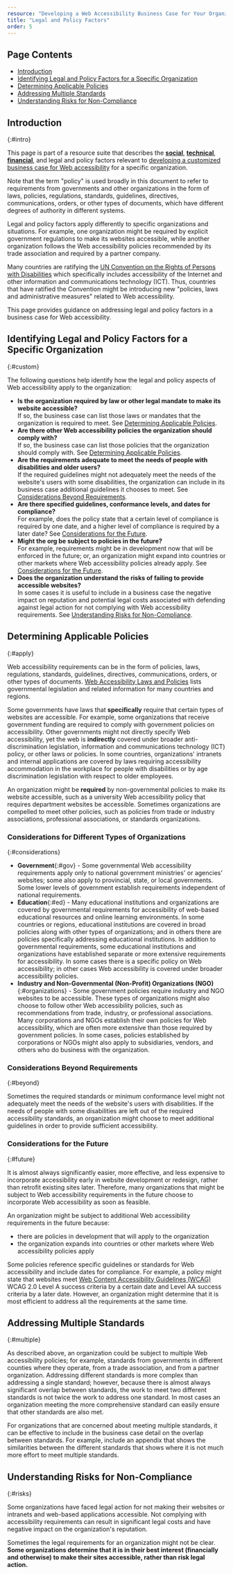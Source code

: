 ```yaml
---
resource: "Developing a Web Accessibility Business Case for Your Organization"
title: "Legal and Policy Factors"
order: 5
---
```


Page Contents
-------------

-   [Introduction](#intro)
-   [Identifying Legal and Policy Factors for a Specific
    Organization](#custom)
-   [Determining Applicable Policies](#apply)
-   [Addressing Multiple Standards](#multiple)
-   [Understanding Risks for Non-Compliance](#risks)


## Introduction
{:#intro}

This page is part of a resource suite that describes the
[**social**](social-factors.html), [**technical**](technical-factors.md),
[**financial**](financial-factors.html), and legal and policy factors relevant to
[developing a customized business case for Web
accessibility](Overview.html) for a specific organization.

Note that the term "policy" is used broadly in this document to refer to
requirements from governments and other organizations in the form of
laws, policies, regulations, standards, guidelines, directives,
communications, orders, or other types of documents, which have
different degrees of authority in different systems.

Legal and policy factors apply differently to specific organizations and
situations. For example, one organization might be required by explicit
government regulations to make its websites accessible, while another
organization follows the Web accessibility policies recommended by its
trade association and required by a partner company.

Many countries are ratifying the [UN Convention on the Rights of Persons
with
Disabilities](http://www.un.org/disabilities/default.asp?navid=12&pid=150)
which specifically includes accessibility of the Internet and other
information and communications technology (ICT). Thus, countries that
have ratified the Convention might be introducing new "policies, laws
and administrative measures" related to Web accessibility.

This page provides guidance on addressing legal and policy factors in a
business case for Web accessibility.

## Identifying Legal and Policy Factors for a Specific Organization
{:#custom}

The following questions help identify how the legal and policy aspects
of Web accessibility apply to the organization:

-   **Is the organization required by law or other legal mandate to make
    its website accessible?**<br>
    If so, the business case can list those laws or mandates that the
    organization is required to meet. See [Determining Applicable
    Policies](#apply).
-   **Are there other Web accessibility policies the organization should
    comply with?**<br>
    If so, the business case can list those policies that the
    organization should comply with. See [Determining Applicable
    Policies](#apply).
-   **Are the requirements adequate to meet the needs of people with
    disabilities and older users?**<br>
    If the required guidelines might not adequately meet the needs of
    the website's users with some disabilities, the organization can
    include in its business case additional guidelines it chooses to
    meet. See [Considerations Beyond Requirements](#beyond).
-   **Are there specified guidelines, conformance levels, and dates for
    compliance?**<br>
    For example, does the policy state that a certain level of
    compliance is required by one date, and a higher level of compliance
    is required by a later date? See [Considerations for the
    Future](#future).
-   **Might the org be subject to policies in the future?**<br>
    For example, requirements might be in development now that will be
    enforced in the future; or, an organization might expand into
    countries or other markets where Web accessibility policies already
    apply. See [Considerations for the Future](#future).
-   **Does the organization understand the risks of failing to provide
    accessible websites?**<br>
    In some cases it is useful to include in a business case the
    negative impact on reputation and potential legal costs associated
    with defending against legal action for not complying with Web
    accessibility requirements. See [Understanding Risks for
    Non-Compliance](#risks).

## Determining Applicable Policies
{:#apply}

Web accessibility requirements can be in the form of policies, laws,
regulations, standards, guidelines, directives, communications, orders,
or other types of documents. [Web Accessibility Laws and
Policies](/WAI/Policy/Overview.html) lists governmental legislation and
related information for many countries and regions.

Some governments have laws that **specifically** require that certain
types of websites are accessible. For example, some organizations that
receive government funding are required to comply with government
policies on accessibility. Other governments might not directly specify
Web accessibility, yet the web is **indirectly** covered under broader
anti-discrimination legislation, information and communications
technology (ICT) policy, or other laws or policies. In some countries,
organizations' intranets and internal applications are covered by laws
requiring accessibility accommodation in the workplace for people with
disabilities or by age discrimination legislation with respect to older
employees.

An organization might be **required** by non-governmental policies to
make its website accessible, such as a university Web accessibility
policy that requires department websites be accessible. Sometimes
organizations are compelled to meet other policies, such as policies
from trade or industry associations, professional associations, or
standards organizations.

### Considerations for Different Types of Organizations
{:#considerations}

-   **Government**{:#gov} - Some governmental Web accessibility
    requirements apply only to national government ministries' or
    agencies' websites; some also apply to provincial, state, or local
    governments. Some lower levels of government establish requirements
    independent of national requirements.
-   **Education**{:#ed} - Many educational institutions and
    organizations are covered by governmental requirements for
    accessibility of web-based educational resources and online learning
    environments. In some countries or regions, educational institutions
    are covered in broad policies along with other types of
    organizations; and in others there are policies specifically
    addressing educational institutions. In addition to governmental
    requirements, some educational institutions and organizations have
    established separate or more extensive requirements for
    accessibility. In some cases there is a specific policy on Web
    accessibility; in other cases Web accessibility is covered under
    broader accessibility policies.
-   **Industry and Non-Governmental (Non-Profit)
    Organizations (NGO)**{:#organizations} - Some government policies require industry
    and NGO websites to be accessible. These types of organizations
    might also choose to follow other Web accessibility policies, such
    as recommendations from trade, industry, or professional
    associations. Many corporations and NGOs establish their own
    policies for Web accessibility, which are often more extensive than
    those required by government policies. In some cases, policies
    established by corporations or NGOs might also apply to
    subsidiaries, vendors, and others who do business with the
    organization.

### Considerations Beyond Requirements
{:#beyond}

Sometimes the required standards or minimum conformance level might not
adequately meet the needs of the website's users with disabilities. If
the needs of people with some disabilities are left out of the required
accessibility standards, an organization might choose to meet additional
guidelines in order to provide sufficient accessibility.

### Considerations for the Future
{:#future}

It is almost always significantly easier, more effective, and less
expensive to incorporate accessibility early in website development or
redesign, rather than retrofit existing sites later. Therefore, many
organizations that might be subject to Web accessibility requirements in
the future choose to incorporate Web accessibility as soon as feasible.

An organization might be subject to additional Web accessibility
requirements in the future because:

-   there are policies in development that will apply to the
    organization
-   the organization expands into countries or other markets where Web
    accessibility policies apply

Some policies reference specific guidelines or standards for Web
accessibility and include dates for compliance. For example, a policy
might state that websites meet [Web Content Accessibility Guidelines
(WCAG)](/WAI/intro/wcag.php) WCAG 2.0 Level A success criteria by a
certain date and Level AA success criteria by a later date. However, an
organization might determine that it is most efficient to address all
the requirements at the same time.

## Addressing Multiple Standards
{:#multiple}

As described above, an organization could be subject to multiple Web
accessibility policies; for example, standards from governments in
different counties where they operate, from a trade association, and
from a partner organization. Addressing different standards is more
complex than addressing a single standard; however, because there is
almost always significant overlap between standards, the work to meet
two different standards is not twice the work to address one standard.
In most cases an organization meeting the more comprehensive standard
can easily ensure that other standards are also met.

For organizations that are concerned about meeting multiple standards,
it can be effective to include in the business case detail on the
overlap between standards. For example, include an appendix that shows
the similarities between the different standards that shows where it is
not much more effort to meet multiple standards.

## Understanding Risks for Non-Compliance
{:#risks}

Some organizations have faced legal action for not making their websites
or intranets and web-based applications accessible. Not complying with
accessibility requirements can result in significant legal costs and
have negative impact on the organization's reputation.

Sometimes the legal requirements for an organization might not be clear.
**Some organizations determine that it is in their best interest
(financially and otherwise) to make their sites accessible, rather than
risk legal action.**
